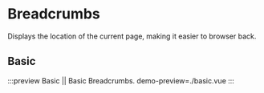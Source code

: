# Breadcrumbs

Displays the location of the current page, making it easier to browser back.

## Basic

:::preview Basic || Basic Breadcrumbs.
demo-preview=./basic.vue
:::

<style lang='scss'>
.vp-doc a.v-link {
    font-weight: inherit;
    color: inherit;
    text-decoration-style: inherit;
    transition: inherit;
    &:hover {
        color: rgb(84, 84, 84);
    }
}
.vp-doc a.v-link.v-link-animateUnderline  {
 transition-duration: 500ms;
}
</style>
